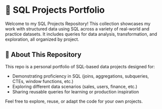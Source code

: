 # 🧠 SQL Projects Portfolio

Welcome to my SQL Projects Repository! This collection showcases my work with structured data using SQL across a variety of real-world and practice datasets. It includes queries for data analysis, transformation, and exploration, all organized by project.

## 📌 About This Repository

This repo is a personal portfolio of SQL-based data projects designed for:
- Demonstrating proficiency in SQL (joins, aggregations, subqueries, CTEs, window functions, etc.)
- Exploring different data scenarios (sales, users, finance, etc.)
- Sharing reusable queries for learning or production inspiration

Feel free to explore, reuse, or adapt the code for your own projects.
